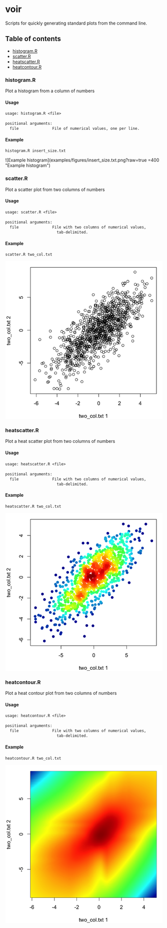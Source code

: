 voir
====

Scripts for quickly generating standard plots from the command line.

## Table of contents
* [histogram.R](#histogramr)
* [scatter.R](#scatterr)
* [heatscatter.R](#heatscatterr)
* [heatcontour.R](#heatcontourr)

### histogram.R

Plot a histogram from a column of numbers

#### Usage
```
usage: histogram.R <file>

positional arguments:
  file               File of numerical values, one per line.
```

#### Example
```
histogram.R insert_size.txt
```
![Example histogram](examples/figures/insert_size.txt.png?raw=true =400 "Example histogram")

### scatter.R

Plot a scatter plot from two columns of numbers

#### Usage
```
usage: scatter.R <file>

positional arguments:
  file               File with two columns of numerical values,
                       tab-delimited.
```

#### Example
```
scatter.R two_col.txt
```
![Example scatter plot](examples/figures/two_col.txt.png?raw=true "Example scatter plot")

### heatscatter.R

Plot a heat scatter plot from two columns of numbers

#### Usage
```
usage: heatscatter.R <file>

positional arguments:
  file               File with two columns of numerical values,
                       tab-delimited.
```

#### Example
```
heatscatter.R two_col.txt
```
![Example heat scatter plot](examples/figures/two_col.txt.heatscatter.png?raw=true "Example heat scatter plot")

### heatcontour.R

Plot a heat contour plot from two columns of numbers

#### Usage
```
usage: heatcontour.R <file>

positional arguments:
  file               File with two columns of numerical values,
                       tab-delimited.
```

#### Example
```
heatcontour.R two_col.txt
```
![Example heat contour plot](examples/figures/two_col.txt.heatcontour.png?raw=true "Example heat contour plot")